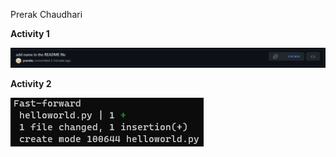 Prerak Chaudhari

**Activity 1**

![](images/Activity1.png)

**Activity 2**

![](images/Activity2.png)